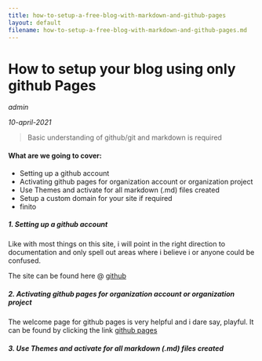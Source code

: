 ```yaml
---
title: how-to-setup-a-free-blog-with-markdown-and-github-pages
layout: default
filename: how-to-setup-a-free-blog-with-markdown-and-github-pages.md
--- 
```

# How to setup your blog using only github Pages
*admin*

*10-april-2021*

> Basic understanding of github/git and markdown is required

#### What are we going to cover:
- Setting up a github account
- Activating github pages for organization account or organization project
- Use Themes and activate for all markdown (.md) files created
- Setup a custom domain for your site if required
- finito

##### 1. Setting up a github account

Like with most things on this site, i will point in the right direction to documentation and only spell out areas where i believe i or anyone could be confused.

The site can be found here @ [github][github]




##### 2. Activating github pages for organization account or organization project

The welcome page for github pages is very helpful and i dare say, playful. It can be found by clicking the link [github pages][githubpages]




##### 3. Use Themes and activate for all markdown (.md) files created


[githubpages]: <https://pages.github.com/>
[github]: <https://github.com/>
